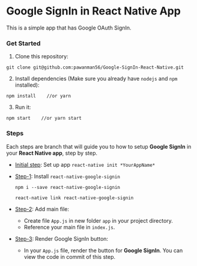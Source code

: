 # Google SignIn in React Native App
This is a simple app that has Google OAuth SignIn.

### Get Started
1. Clone this repository:
```
git clone git@github.com:pawanman56/Google-SignIn-React-Native.git
```

2. Install dependencies (Make sure you already have `nodejs` and `npm` installed):
```
npm install    //or yarn
```

3. Run it:
```
npm start    //or yarn start
```

### Steps
Each steps are branch that will guide you to how to setup **Google SignIn** in your **React Native app**, step by step.

* [Initial step][0]:  Set up app `react-native init *YourAppName*`
* [Step-1][1]:  Install `react-native-google-signin`

    ```
    npm i --save react-native-google-signin

    react-native link react-native-google-signin
    ```
* [Step-2][2]: Add main file:
	* Create file `App.js` in new folder `app` in your project directory.
	* Reference your main file in `index.js`.
* [Step-3][3]: Render Google SignIn button:
  * In your `App.js` file, render the button for **Google SignIn**. You can view the code in commit of this step.

[0]: https://github.com/pawanman56/Google-SignIn-React-Native/commits/step-0
[1]: https://github.com/pawanman56/Google-SignIn-React-Native/commits/step-1
[2]: https://github.com/pawanman56/Google-SignIn-React-Native/commits/step-2
[3]: https://github.com/pawanman56/Google-SignIn-React-Native/commits/step-3